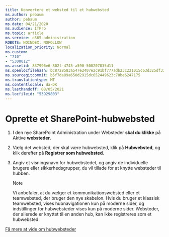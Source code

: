 ```yaml
---
title: Konvertere et websted til et hubwebsted
ms.author: pebaum
author: pebaum
ms.date: 04/21/2020
ms.audience: ITPro
ms.topic: article
ms.service: o365-administration
ROBOTS: NOINDEX, NOFOLLOW
localization_priority: Normal
ms.custom:
- "710"
- "5300012"
ms.assetid: 837996e6-802f-4745-a590-500207835d11
ms.openlocfilehash: bc8728583a547e2407e2c91bf777adb23c221015c63d325df33db6c691f98e71
ms.sourcegitcommit: b5f7da89a650d2915dc652449623c78be6247175
ms.translationtype: MT
ms.contentlocale: da-DK
ms.lasthandoff: 08/05/2021
ms.locfileid: "53929803"
---
```

# <a name="create-a-sharepoint-hub-site"></a>Oprette et SharePoint-hubwebsted

1. I den nye SharePoint Administration under Websteder **skal du klikke** på Aktive **websteder**.

2. Vælg det websted, der skal være hubwebsted, klik på **Hubwebsted**, og klik derefter på **Registrer som hubwebsted**.

3. Angiv et visningsnavn for hubwebstedet, og angiv de individuelle brugere eller sikkerhedsgrupper, du vil tillade for at knytte websteder til hubben.

    > [!NOTE]
    >  Vi anbefaler, at du vælger et kommunikationswebsted eller et teamwebsted, der bruger den nye skabelon. Hvis du bruger et klassisk teamwebsted, vises hubnavigationen kun på moderne sider, og indstillinger for hubwebsteder vises kun på moderne sider. Websteder, der allerede er knyttet til en anden hub, kan ikke registreres som et hubwebsted.
  
[Få mere at vide om hubwebsteder](https://go.microsoft.com/fwlink/?linkid=869149)
  